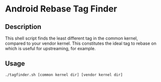 # Android Rebase Tag Finder
## Description
This shell script finds the least different tag in the common kernel, compared to your vendor kernel. This constitutes the ideal tag to rebase on which is useful for upstreaming, for example.
## Usage
```
./tagfinder.sh [common kernel dir] [vendor kernel dir]
```

